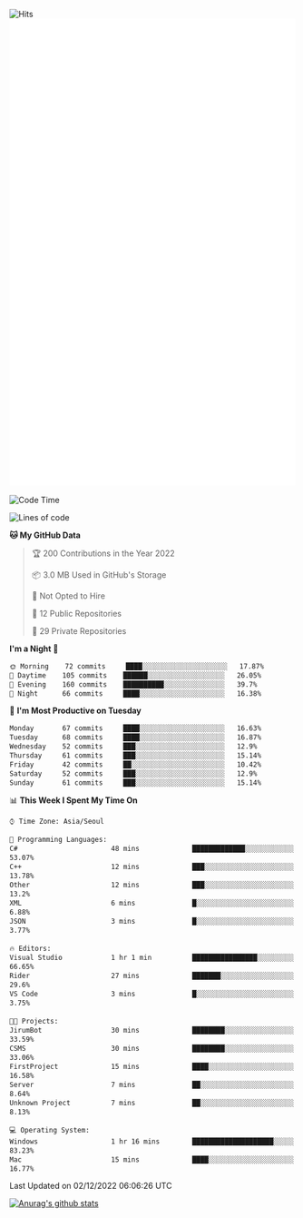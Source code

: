 ![Hits](https://hits.seeyoufarm.com/api/count/incr/badge.svg?url=https%3A%2F%2Fgithub.com%2Fkokose1234&count_bg=%2379C83D&title_bg=%23555555&icon=apple.svg&icon_color=%23E7E7E7&title=hits&edge_flat=false)
<br/>
![Metrics](https://github.com/kokose1234/kokose1234/blob/main/github-metrics.svg)

<!--START_SECTION:waka-->
![Code Time](http://img.shields.io/badge/Code%20Time-716%20hrs%2045%20mins-blue)

![Lines of code](https://img.shields.io/badge/From%20Hello%20World%20I%27ve%20Written-884%20Thousand%20lines%20of%20code-blue)

**🐱 My GitHub Data** 

> 🏆 200 Contributions in the Year 2022
 > 
> 📦 3.0 MB Used in GitHub's Storage 
 > 
> 🚫 Not Opted to Hire
 > 
> 📜 12 Public Repositories 
 > 
> 🔑 29 Private Repositories  
 > 
**I'm a Night 🦉** 

```text
🌞 Morning    72 commits     ████░░░░░░░░░░░░░░░░░░░░░   17.87% 
🌆 Daytime    105 commits    ██████░░░░░░░░░░░░░░░░░░░   26.05% 
🌃 Evening    160 commits    ██████████░░░░░░░░░░░░░░░   39.7% 
🌙 Night      66 commits     ████░░░░░░░░░░░░░░░░░░░░░   16.38%

```
📅 **I'm Most Productive on Tuesday** 

```text
Monday       67 commits     ████░░░░░░░░░░░░░░░░░░░░░   16.63% 
Tuesday      68 commits     ████░░░░░░░░░░░░░░░░░░░░░   16.87% 
Wednesday    52 commits     ███░░░░░░░░░░░░░░░░░░░░░░   12.9% 
Thursday     61 commits     ███░░░░░░░░░░░░░░░░░░░░░░   15.14% 
Friday       42 commits     ██░░░░░░░░░░░░░░░░░░░░░░░   10.42% 
Saturday     52 commits     ███░░░░░░░░░░░░░░░░░░░░░░   12.9% 
Sunday       61 commits     ███░░░░░░░░░░░░░░░░░░░░░░   15.14%

```


📊 **This Week I Spent My Time On** 

```text
⌚︎ Time Zone: Asia/Seoul

💬 Programming Languages: 
C#                       48 mins             █████████████░░░░░░░░░░░░   53.07% 
C++                      12 mins             ███░░░░░░░░░░░░░░░░░░░░░░   13.78% 
Other                    12 mins             ███░░░░░░░░░░░░░░░░░░░░░░   13.2% 
XML                      6 mins              █░░░░░░░░░░░░░░░░░░░░░░░░   6.88% 
JSON                     3 mins              █░░░░░░░░░░░░░░░░░░░░░░░░   3.77%

🔥 Editors: 
Visual Studio            1 hr 1 min          ████████████████░░░░░░░░░   66.65% 
Rider                    27 mins             ███████░░░░░░░░░░░░░░░░░░   29.6% 
VS Code                  3 mins              █░░░░░░░░░░░░░░░░░░░░░░░░   3.75%

🐱‍💻 Projects: 
JirumBot                 30 mins             ████████░░░░░░░░░░░░░░░░░   33.59% 
CSMS                     30 mins             ████████░░░░░░░░░░░░░░░░░   33.06% 
FirstProject             15 mins             ████░░░░░░░░░░░░░░░░░░░░░   16.58% 
Server                   7 mins              ██░░░░░░░░░░░░░░░░░░░░░░░   8.64% 
Unknown Project          7 mins              ██░░░░░░░░░░░░░░░░░░░░░░░   8.13%

💻 Operating System: 
Windows                  1 hr 16 mins        ████████████████████░░░░░   83.23% 
Mac                      15 mins             ████░░░░░░░░░░░░░░░░░░░░░   16.77%

```


 Last Updated on 02/12/2022 06:06:26 UTC
<!--END_SECTION:waka-->

[![Anurag's github stats](https://github-readme-stats.vercel.app/api?username=kokose1234&theme=dracula)](https://github.com/anuraghazra/github-readme-stats)



	
